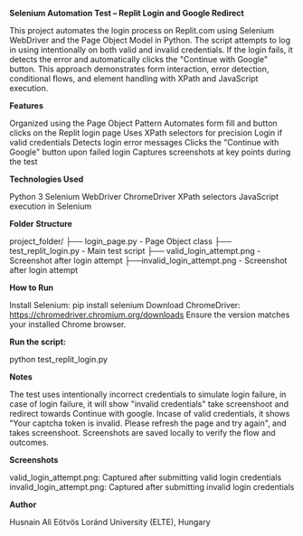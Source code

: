**Selenium Automation Test – Replit Login and Google Redirect**

This project automates the login process on Replit.com using Selenium WebDriver and the Page Object Model in Python.
The script attempts to log in using intentionally on both valid and invalid credentials. If the login fails, it detects the error and automatically clicks the "Continue with Google" button. This approach demonstrates form interaction, error detection, conditional flows, and element handling with XPath and JavaScript execution.

**Features**

Organized using the Page Object Pattern
Automates form fill and button clicks on the Replit login page
Uses XPath selectors for precision
Login if valid credentials
Detects login error messages
Clicks the "Continue with Google" button upon failed login
Captures screenshots at key points during the test


**Technologies Used**

Python 3
Selenium WebDriver
ChromeDriver
XPath selectors
JavaScript execution in Selenium

**Folder Structure**

project_folder/
├── login_page.py - Page Object class
├── test_replit_login.py - Main test script
├── valid_login_attempt.png - Screenshot after login attempt
├──invalid_login_attempt.png - Screenshot after login attempt

**How to Run**

Install Selenium:
pip install selenium
Download ChromeDriver:
https://chromedriver.chromium.org/downloads
Ensure the version matches your installed Chrome browser.

**Run the script:**

python test_replit_login.py

**Notes**

The test uses intentionally incorrect credentials to simulate login failure, in case of login failure, it will show "invalid credentials" take screenshoot and redirect towards Continue with google.
Incase of valid credentials, it shows "Your captcha token is invalid. Please refresh the page and try again", and takes screenshoot.
Screenshots are saved locally to verify the flow and outcomes.

**Screenshots**

valid_login_attempt.png: Captured after submitting valid login credentials
invalid_login_attempt.png: Captured after submitting invalid login credentials

**Author**

Husnain Ali
Eötvös Loránd University (ELTE), Hungary
